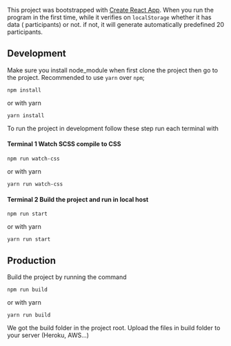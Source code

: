 This project was bootstrapped with [Create React App](https://github.com/facebookincubator/create-react-app).
When you run the program in the first time, while it verifies on `localStorage` whether it has data ( participants)  or not.
if not, it will generate automatically predefined 20 participants.   

## Development

Make sure you install node_module when first clone the project then go to the project.
Recommended to use `yarn` over `npm`;
 
 ``npm install``
 
 or with yarn
 
 ``yarn install``
 
To run the project in development follow these step run each terminal with

#### Terminal 1 Watch SCSS compile to CSS

``npm run watch-css``

or with yarn

``yarn run watch-css``

#### Terminal 2 Build the project and run in local host

``npm run start``

or with yarn

``yarn run start``

## Production

Build the project by running the command 

``npm run build``

or with yarn

``yarn run build``

We got the build folder in the project root. Upload the files in build folder to your server (Heroku, AWS...)